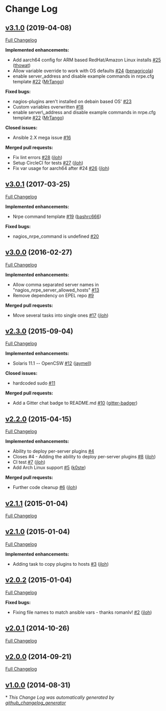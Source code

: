 # Change Log

## [v3.1.0](https://github.com/jloh/nagios-nrpe-server/tree/v3.1.0) (2019-04-08)
[Full Changelog](https://github.com/jloh/nagios-nrpe-server/compare/v3.0.1...v3.1.0)

**Implemented enhancements:**

- Add aarch64 config for ARM based RedHat/Amazon Linux installs [\#25](https://github.com/jloh/nagios-nrpe-server/pull/25) ([thowat](https://github.com/thowat))
- Allow variable override to work with OS defaults [\#24](https://github.com/jloh/nagios-nrpe-server/pull/24) ([benagricola](https://github.com/benagricola))
- enable server\_address and disable example commands in nrpe.cfg template [\#22](https://github.com/jloh/nagios-nrpe-server/pull/22) ([MrTango](https://github.com/MrTango))

**Fixed bugs:**

- nagios-plugins aren't installed on debain based OS' [\#23](https://github.com/jloh/nagios-nrpe-server/issues/23)
- Custom variables overwritten [\#18](https://github.com/jloh/nagios-nrpe-server/issues/18)
- enable server\\_address and disable example commands in nrpe.cfg template [\#22](https://github.com/jloh/nagios-nrpe-server/pull/22) ([MrTango](https://github.com/MrTango))

**Closed issues:**

- Ansible 2.X mega issue [\#16](https://github.com/jloh/nagios-nrpe-server/issues/16)

**Merged pull requests:**

- Fix lint errors [\#28](https://github.com/jloh/nagios-nrpe-server/pull/28) ([jloh](https://github.com/jloh))
- Setup CircleCI for tests [\#27](https://github.com/jloh/nagios-nrpe-server/pull/27) ([jloh](https://github.com/jloh))
- Fix var usage for aarch64 after \#24 [\#26](https://github.com/jloh/nagios-nrpe-server/pull/26) ([jloh](https://github.com/jloh))

## [v3.0.1](https://github.com/jloh/nagios-nrpe-server/tree/v3.0.1) (2017-03-25)
[Full Changelog](https://github.com/jloh/nagios-nrpe-server/compare/v3.0.0...v3.0.1)

**Implemented enhancements:**

- Nrpe command template [\#19](https://github.com/jloh/nagios-nrpe-server/pull/19) ([bashrc666](https://github.com/bashrc666))

**Fixed bugs:**

- nagios\_nrpe\_command is undefined [\#20](https://github.com/jloh/nagios-nrpe-server/issues/20)

## [v3.0.0](https://github.com/jloh/nagios-nrpe-server/tree/v3.0.0) (2016-02-27)
[Full Changelog](https://github.com/jloh/nagios-nrpe-server/compare/v2.3.0...v3.0.0)

**Implemented enhancements:**

- Allow comma separated server names in "nagios\_nrpe\_server\_allowed\_hosts" [\#13](https://github.com/jloh/nagios-nrpe-server/issues/13)
- Remove dependency on EPEL repo [\#9](https://github.com/jloh/nagios-nrpe-server/issues/9)

**Merged pull requests:**

- Move several tasks into single ones [\#17](https://github.com/jloh/nagios-nrpe-server/pull/17) ([jloh](https://github.com/jloh))

## [v2.3.0](https://github.com/jloh/nagios-nrpe-server/tree/v2.3.0) (2015-09-04)
[Full Changelog](https://github.com/jloh/nagios-nrpe-server/compare/v2.2.0...v2.3.0)

**Implemented enhancements:**

- Solaris 11.1 -- OpenCSW [\#12](https://github.com/jloh/nagios-nrpe-server/pull/12) ([jaymell](https://github.com/jaymell))

**Closed issues:**

- hardcoded sudo [\#11](https://github.com/jloh/nagios-nrpe-server/issues/11)

**Merged pull requests:**

- Add a Gitter chat badge to README.md [\#10](https://github.com/jloh/nagios-nrpe-server/pull/10) ([gitter-badger](https://github.com/gitter-badger))

## [v2.2.0](https://github.com/jloh/nagios-nrpe-server/tree/v2.2.0) (2015-04-15)
[Full Changelog](https://github.com/jloh/nagios-nrpe-server/compare/v2.1.1...v2.2.0)

**Implemented enhancements:**

- Ability to deploy per-server plugins [\#4](https://github.com/jloh/nagios-nrpe-server/issues/4)
- Closes \#4 - Adding the ability to deploy per-server plugins [\#8](https://github.com/jloh/nagios-nrpe-server/pull/8) ([jloh](https://github.com/jloh))
- CI test [\#7](https://github.com/jloh/nagios-nrpe-server/pull/7) ([jloh](https://github.com/jloh))
- Add Arch Linux support [\#5](https://github.com/jloh/nagios-nrpe-server/pull/5) ([k0ste](https://github.com/k0ste))

**Merged pull requests:**

- Further code cleanup [\#6](https://github.com/jloh/nagios-nrpe-server/pull/6) ([jloh](https://github.com/jloh))

## [v2.1.1](https://github.com/jloh/nagios-nrpe-server/tree/v2.1.1) (2015-01-04)
[Full Changelog](https://github.com/jloh/nagios-nrpe-server/compare/v2.1.0...v2.1.1)

## [v2.1.0](https://github.com/jloh/nagios-nrpe-server/tree/v2.1.0) (2015-01-04)
[Full Changelog](https://github.com/jloh/nagios-nrpe-server/compare/v2.0.2...v2.1.0)

**Implemented enhancements:**

- Adding task to copy plugins to hosts [\#3](https://github.com/jloh/nagios-nrpe-server/pull/3) ([jloh](https://github.com/jloh))

## [v2.0.2](https://github.com/jloh/nagios-nrpe-server/tree/v2.0.2) (2015-01-04)
[Full Changelog](https://github.com/jloh/nagios-nrpe-server/compare/v2.0.1...v2.0.2)

**Fixed bugs:**

- Fixing file names to match ansible vars - thanks romanlv! [\#2](https://github.com/jloh/nagios-nrpe-server/pull/2) ([jloh](https://github.com/jloh))

## [v2.0.1](https://github.com/jloh/nagios-nrpe-server/tree/v2.0.1) (2014-10-26)
[Full Changelog](https://github.com/jloh/nagios-nrpe-server/compare/v2.0.0...v2.0.1)

## [v2.0.0](https://github.com/jloh/nagios-nrpe-server/tree/v2.0.0) (2014-09-21)
[Full Changelog](https://github.com/jloh/nagios-nrpe-server/compare/v1.0.0...v2.0.0)

## [v1.0.0](https://github.com/jloh/nagios-nrpe-server/tree/v1.0.0) (2014-08-31)


\* *This Change Log was automatically generated by [github_changelog_generator](https://github.com/skywinder/Github-Changelog-Generator)*